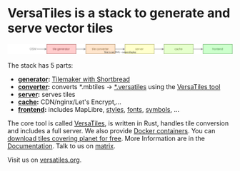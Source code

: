 # VersaTiles is a stack to generate and serve vector tiles

<img src="https://github.com/versatiles-org/.github/raw/main/profile/stack.svg">

The stack has 5 parts:

- **[generator](https://github.com/versatiles-org/versatiles-generator):** [Tilemaker with Shortbread](https://github.com/versatiles-org/shortbread-tilemaker)
- **[converter](https://github.com/versatiles-org/versatiles-converter):** converts *.mbtiles -> [*.versatiles](https://github.com/versatiles-org/versatiles-spec) using the [VersaTiles tool](https://github.com/versatiles-org/versatiles-rs)
- **[server](https://github.com/versatiles-org/versatiles-documentation):** serves tiles
- **[cache](https://github.com/versatiles-org/versatiles-documentation):** CDN/nginx/Let's Encrypt,...
- **[frontend](https://github.com/versatiles-org/versatiles-frontend):** includes MapLibre, [styles](https://github.com/versatiles-org/versatiles-styles), [fonts](https://github.com/versatiles-org/versatiles-fonts), [symbols](https://github.com/versatiles-org/versatiles-sprites), ...

The core tool is called [VersaTiles](https://github.com/versatiles-org/versatiles-rs), is written in Rust, handles tile conversion and includes a full server. We also provide [Docker containers](https://github.com/versatiles-org/versatiles-docker). You can [download tiles covering planet for free](https://download.versatiles.org). More Information are in the [Documentation](https://github.com/versatiles-org/versatiles-documentation). Talk to us on [matrix](https://matrix.to/#/#versatiles:matrix.org).

Visit us on [versatiles.org](https://versatiles.org).